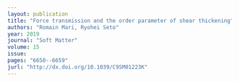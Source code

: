 ```yaml
---
layout: publication
title: "Force transmission and the order parameter of shear thickening"
authors: "Romain Mari, Ryohei Seto"
year: 2019
journal: "Soft Matter"
volume: 15
issue: 
pages: "6650--6659"
jurl: "http://dx.doi.org/10.1039/C9SM01223K"
---
```

